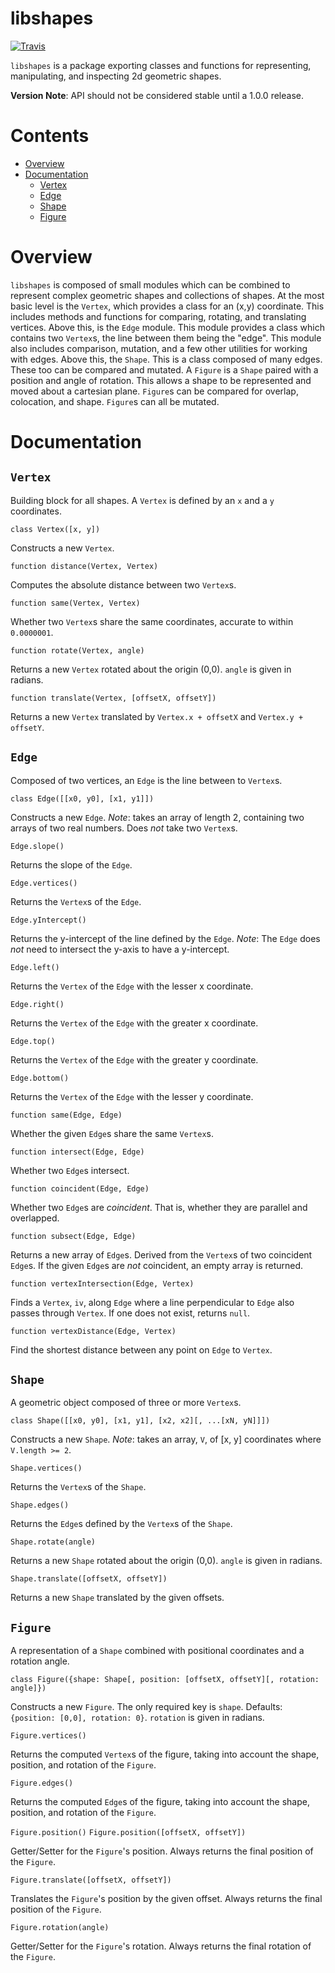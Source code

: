 libshapes
====

[![Travis](https://img.shields.io/travis/gabesullice/libshapes.svg)](https://travis-ci.org/gabesullice/libshapes)

`libshapes` is a package exporting classes and functions for representing, manipulating, and inspecting 2d geometric shapes.

**Version Note**: API should not be considered stable until a 1.0.0 release.

# Contents

- [Overview](#overview)
- [Documentation](#documentation)
  - [Vertex](#vertex)
  - [Edge](#edge)
  - [Shape](#shape)
  - [Figure](#figure)

# Overview

`libshapes` is composed of small modules which can be combined to represent complex geometric shapes and collections of shapes. At the most basic level is the `Vertex`, which provides a class for an (x,y) coordinate. This includes methods and functions for comparing, rotating, and translating vertices. Above this, is the `Edge` module. This module provides a class which contains two `Vertex`s, the line between them being the "edge". This module also includes comparison, mutation, and a few other utilities for working with edges. Above this, the `Shape`. This is a class composed of many edges. These too can be compared and mutated. A `Figure` is a `Shape` paired with a position and angle of rotation. This allows a shape to be represented and moved about a cartesian plane. `Figure`s can be compared for overlap, colocation, and shape. `Figure`s can all be mutated.

# Documentation

## `Vertex`
Building block for all shapes. A `Vertex` is defined by an `x` and a `y` coordinates.

`class Vertex([x, y])`

Constructs a new `Vertex`.

`function distance(Vertex, Vertex)`

Computes the absolute distance between two `Vertex`s.

`function same(Vertex, Vertex)`

Whether two `Vertex`s share the same coordinates, accurate to within `0.0000001`.

`function rotate(Vertex, angle)`

Returns a new `Vertex` rotated about the origin (0,0). `angle` is given in radians.

`function translate(Vertex, [offsetX, offsetY])`

Returns a new `Vertex` translated by `Vertex.x + offsetX` and `Vertex.y + offsetY`.


## `Edge`
Composed of two vertices, an `Edge` is the line between to `Vertex`s.

`class Edge([[x0, y0], [x1, y1]])`

Constructs a new `Edge`. _Note_: takes an array of length 2, containing two arrays of two real numbers. Does _not_ take two `Vertex`s.

`Edge.slope()`

Returns the slope of the `Edge`.

`Edge.vertices()`

Returns the `Vertex`s of the `Edge`.

`Edge.yIntercept()`

Returns the y-intercept of the line defined by the `Edge`. _Note_: The `Edge` does _not_ need to intersect the y-axis to have a y-intercept.

`Edge.left()`

Returns the `Vertex` of the `Edge` with the lesser x coordinate.

`Edge.right()`

Returns the `Vertex` of the `Edge` with the greater x coordinate.

`Edge.top()`

Returns the `Vertex` of the `Edge` with the greater y coordinate.

`Edge.bottom()`

Returns the `Vertex` of the `Edge` with the lesser y coordinate.

`function same(Edge, Edge)`

Whether the given `Edge`s share the same `Vertex`s.

`function intersect(Edge, Edge)`

Whether two `Edge`s intersect.

`function coincident(Edge, Edge)`

Whether two `Edge`s are _coincident_. That is, whether they are parallel and overlapped.

`function subsect(Edge, Edge)`

Returns a new array of `Edge`s. Derived from the `Vertex`s of two coincident `Edge`s. If the given `Edge`s are _not_ coincident, an empty array is returned.

`function vertexIntersection(Edge, Vertex)`

Finds a `Vertex`, `iv`, along `Edge` where a line perpendicular to `Edge` also passes through `Vertex`. If one does not exist, returns `null`.

`function vertexDistance(Edge, Vertex)`

Find the shortest distance between any point on `Edge` to `Vertex`.

## `Shape`
A geometric object composed of three or more `Vertex`s.

`class Shape([[x0, y0], [x1, y1], [x2, x2][, ...[xN, yN]]])`

Constructs a new `Shape`. _Note_: takes an array, `V`, of [x, y] coordinates where `V.length >= 2`.

`Shape.vertices()`

Returns the `Vertex`s of the `Shape`.

`Shape.edges()`

Returns the `Edge`s defined by the `Vertex`s of the `Shape`.

`Shape.rotate(angle)`

Returns a new `Shape` rotated about the origin (0,0). `angle` is given in radians.

`Shape.translate([offsetX, offsetY])`

Returns a new `Shape` translated by the given offsets.

## `Figure`
A representation of a `Shape` combined with positional coordinates and a rotation angle.

`class Figure({shape: Shape[, position: [offsetX, offsetY][, rotation: angle]})`

Constructs a new `Figure`. The only required key is `shape`. Defaults: `{position: [0,0], rotation: 0}`. `rotation` is given in radians.

`Figure.vertices()`

Returns the computed `Vertex`s of the figure, taking into account the shape, position, and rotation of the `Figure`.

`Figure.edges()`

Returns the computed `Edge`s of the figure, taking into account the shape, position, and rotation of the `Figure`.

`Figure.position()`
`Figure.position([offsetX, offsetY])`

Getter/Setter for the `Figure`'s position. Always returns the final position of the `Figure`.

`Figure.translate([offsetX, offsetY])`

Translates the `Figure`'s position by the given offset. Always returns the final position of the `Figure`.

`Figure.rotation(angle)`

Getter/Setter for the `Figure`'s rotation. Always returns the final rotation of the `Figure`.
